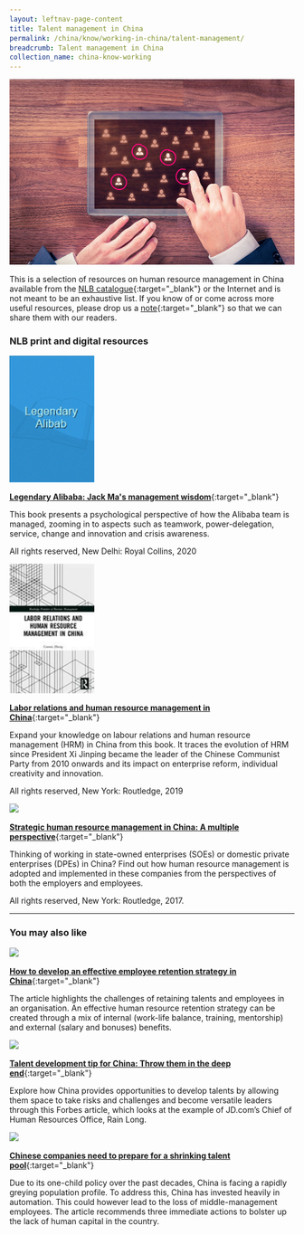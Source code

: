 ```yaml
---
layout: leftnav-page-content
title: Talent management in China
permalink: /china/know/working-in-china/talent-management/
breadcrumb: Talent management in China
collection_name: china-know-working
---
```


<img src="\images\china-working\talent-management.jpg" alt="talent management" style="width:800px;" />

This is a selection of resources on human resource management in China available from the [NLB catalogue](http://catalogue.nlb.gov.sg/){:target="_blank"} or the Internet and is not meant to be an exhaustive list. If you know of or come across more useful resources, please drop us a [note](mailto:ref@nlb.gov.sg){:target="_blank"} so that we can share them with our readers.

### **NLB print and digital resources**

<img src="/images/book-covers/Legendary Alibaba.png" style="width:150px;" />

[**Legendary Alibaba: Jack Ma's management wisdom**](https://eservice.nlb.gov.sg/item_holding.aspx?bid=204229186){:target="_blank"}

This book presents a psychological perspective of how the Alibaba team is managed, zooming in to aspects such as teamwork, power-delegation, service, change and innovation and crisis awareness.

All rights reserved, New Delhi: Royal Collins, 2020

<img src="/images/book-covers/Labor relations and human resource management in China.jpg" style="width:150px;" />

[**Labor relations and human resource management in China**](https://eservice.nlb.gov.sg/item_holding.aspx?bid=204037084){:target="_blank"}

Expand your knowledge on labour relations and human resource management (HRM) in China from this book. It traces the evolution of HRM since President Xi Jinping became the leader of the Chinese Communist Party from 2010 onwards and its impact on enterprise reform, individual creativity and innovation.

All rights reserved, New York: Routledge, 2019

<img src="/images/book-covers/Strategic-human-resource-management-in-China.png" style="width:150px;" />

[**Strategic human resource management in China: A multiple perspective**](http://eservice.nlb.gov.sg/item_holding.aspx?bid=202776778){:target="_blank"}

Thinking of working in state-owned enterprises (SOEs) or domestic private enterprises (DPEs) in China? Find out how human resource management is adopted and implemented in these companies from the perspectives of both the employers and employees.

All rights reserved, New York: Routledge, 2017.

---

### **You may also like**

<img src="/images/resources/Article 3.jpg" style="width:180px;" />

[**How to develop an effective employee retention strategy in China**](https://www.china-briefing.com/news/employee-retention-strategy-china-best-practices/){:target="_blank"}

The article highlights the challenges of retaining talents and employees in an organisation. An effective human resource retention strategy can be created through a mix of internal (work-life balance, training, mentorship) and external (salary and bonuses) benefits.

<img src="/images/resources/Article 1.jpg" style="width:180px;" />

[**Talent development tip for China: Throw them in the deep end**](https://www.forbes.com/sites/ceibs/2016/08/08/talent-development-tip-for-china-throw-them-in-the-deep-end/#2446d0435e7f){:target="_blank"}

Explore how China provides opportunities to develop talents by allowing them space to take risks and challenges and become versatile leaders through this Forbes article, which looks at the example of JD.com’s Chief of Human Resources Office, Rain Long.

<img src="/images/resources/Article 4.jpg" style="width:180px;" />

[**Chinese companies need to prepare for a shrinking talent pool**](https://www.weforum.org/agenda/2019/06/chinese-companies-need-to-prepare-for-a-shrinking-talent-pool/){:target="_blank"}

Due to its one-child policy over the past decades, China is facing a rapidly greying population profile. To address this, China has invested heavily in automation. This could however lead to the loss of middle-management employees. The article recommends three immediate actions to bolster up the lack of human capital in the country.